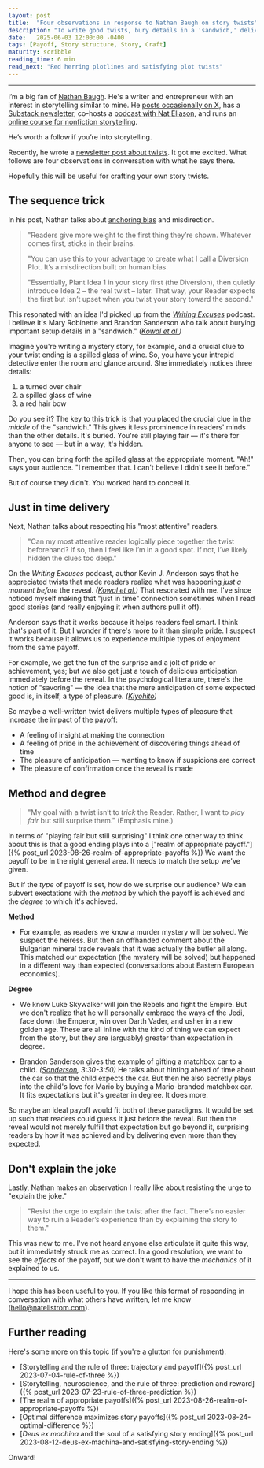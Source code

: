 ```yaml
---
layout: post
title:  "Four observations in response to Nathan Baugh on story twists"
description: "To write good twists, bury details in a 'sandwich,' deliver the payoff just in time, surprise your audience with the method or degree of your payoff, and don't 'explain the joke.'"
date:   2025-06-03 12:00:00 -0400
tags: [Payoff, Story structure, Story, Craft]
maturity: scribble
reading_time: 6 min
read_next: "Red herring plotlines and satisfying plot twists"
---
```


---

I’m a big fan of [Nathan Baugh](https://nathanbaugh.substack.com?r=25f7wd). He's a writer and entrepreneur with an interest in storytelling similar to mine. He [posts occasionally on X](https://x.com/nathanbaugh27), has a [Substack newsletter](https://nathanbaugh.substack.com?r=25f7wd), co-hosts a [podcast with Nat Eliason](https://www.betweendraftspod.com), and runs an [online course for nonfiction storytelling](https://storytelling0to1.com).

He’s worth a follow if you’re into storytelling.

Recently, he wrote a [newsletter post about twists](https://www.worldbuilders.ai/p/story-twists). It got me excited. What follows are four observations in conversation with what he says there.

Hopefully this will be useful for crafting your own story twists.


## The sequence trick

In his post, Nathan talks about [anchoring bias](https://en.wikipedia.org/wiki/Anchoring_effect) and misdirection.

> "Readers give more weight to the first thing they’re shown. Whatever comes first, sticks in their brains.  
>  
> "You can use this to your advantage to create what I call a Diversion Plot. It’s a misdirection built on human bias.  
>   
> "Essentially, Plant Idea 1 in your story first (the Diversion), then quietly introduce Idea 2 – the real twist – later. That way, your Reader expects the first but isn’t upset when you twist your story toward the second."

This resonated with an idea I'd picked up from the [_Writing Excuses_](https://writingexcuses.com/writing-excuses-10-36-how-does-context-shape-plot-twists/) podcast. I believe it's Mary Robinette and Brandon Sanderson who talk about burying important setup details in a "sandwich." <cite>(<a href="/bibliography#kowal2015">Kowal et al.</a>)</cite>

Imagine you're writing a mystery story, for example, and a crucial clue to your twist ending is a spilled glass of wine. So, you have your intrepid detective enter the room and glance around. She immediately notices three details:

1. a turned over chair
2. a spilled glass of wine
3. a red hair bow

Do you see it? The key to this trick is that you placed the crucial clue in the _middle_ of the "sandwich." This gives it less prominence in readers' minds than the other details. It's buried. You're still playing fair — it's there for anyone to see — but in a way, it's hidden. 

Then, you can bring forth the spilled glass at the appropriate moment. "Ah!" says your audience. "I remember that. I can't believe I didn't see it before." 

But of course they didn't. You worked hard to conceal it.


## Just in time delivery

Next, Nathan talks about respecting his "most attentive" readers.

> "Can my most attentive reader logically piece together the twist beforehand? If so, then I feel like I’m in a good spot. If not, I’ve likely hidden the clues too deep."

On the _Writing Excuses_ podcast, author Kevin J. Anderson says that he appreciated twists that made readers realize what was happening _just a moment before_ the reveal. <cite>(<a href="/bibliography#kowal2015a">Kowal et al.</a>)</cite> That resonated with me. I've since noticed myself making that "just in time" connection sometimes when I read good stories (and really enjoying it when authors pull it off).

Anderson says that it works because it helps readers feel smart. I think that's part of it. But I wonder if there's more to it than simple pride. I suspect it works because it allows us to experience multiple types of enjoyment from the same payoff. 

For example, we get the fun of the surprise and a jolt of pride or achievement, yes; but we also get just a touch of delicious anticipation immediately before the reveal. In the psychological literature, there's the notion of "savoring" — the idea that the mere anticipation of some expected good is, in itself, a type of pleasure. <cite>(<a href="/bibliography#kiyohito2016">Kiyohito</a>)</cite>

So maybe a well-written twist delivers multiple types of pleasure that increase the impact of the payoff: 

- A feeling of insight at making the connection
- A feeling of pride in the achievement of discovering things ahead of time
- The pleasure of anticipation — wanting to know if suspicions are correct
- The pleasure of confirmation once the reveal is made



## Method and degree

> "My goal with a twist isn’t to _trick_ the Reader. Rather, I want to _play fair_ but still surprise them." (Emphasis mine.)

In terms of "playing fair but still surprising" I think one other way to think about this is that a good ending plays into a ["realm of appropriate payoff."]({% post_url 2023-08-26-realm-of-appropriate-payoffs %}) We want the payoff to be in the right general area. It needs to match the setup we've given. 

But if the _type_ of payoff is set, how do we surprise our audience? We can subvert exectations with the _method_ by which the payoff is achieved and the _degree_ to which it's achieved. 

**Method**  

- For example, as readers we know a murder mystery will be solved. We suspect the heiress. But then an offhanded comment about the Bulgarian mineral trade reveals that it was actually the butler all along. This matched our expectation (the mystery will be solved) but happened in a different way than expected (conversations about Eastern European economics).

**Degree**  

- We know Luke Skywalker will join the Rebels and fight the Empire. But we don't realize that he will personally embrace the ways of the Jedi, face down the Emperor, win over Darth Vader, and usher in a new golden age. These are all inline with the kind of thing we can expect from the story, but they are (arguably) greater than expectation in degree.  

- Brandon Sanderson gives the example of gifting a matchbox car to a child. <cite>(<a href="/bibliography#sanderson2021">Sanderson</a>, 3:30-3:50)</cite> He talks about hinting ahead of time about the car so that the child expects the car. But then he also secretly plays into the child's love for Mario by buying a Mario-branded matchbox car. It fits expectations but it's greater in degree. It does more.

So maybe an ideal payoff would fit both of these paradigms. It would be set up such that readers could guess it just before the reveal. But then the reveal would not merely fulfill that expectation but go beyond it, surprising readers by how it was achieved and by delivering even more than they expected.


## Don't explain the joke

Lastly, Nathan makes an observation I really like about resisting the urge to "explain the joke."

> "Resist the urge to explain the twist after the fact. There’s no easier way to ruin a Reader’s experience than by explaining the story to them."

This was new to me. I've not heard anyone else articulate it quite this way, but it immediately struck me as correct. In a good resolution, we want to see the _effects_ of the payoff, but we don't want to have the _mechanics_ of it explained to us.

---

I hope this has been useful to you. If you like this format of responding in conversation with what others have written, let me know ([hello@natelistrom.com](mailto:hello@natelistrom.com)).


## Further reading

Here's some more on this topic (if you're a glutton for punishment):

- [Storytelling and the rule of three: trajectory and payoff]({% post_url 2023-07-04-rule-of-three %})
- [Storytelling, neuroscience, and the rule of three: prediction and reward]({% post_url 2023-07-23-rule-of-three-prediction %})
- [The realm of appropriate payoffs]({% post_url 2023-08-26-realm-of-appropriate-payoffs %})
- [Optimal difference maximizes story payoffs]({% post_url 2023-08-24-optimal-difference %})
- [_Deus ex machina_ and the soul of a satisfying story ending]({% post_url 2023-08-12-deus-ex-machina-and-satisfying-story-ending %})

Onward!